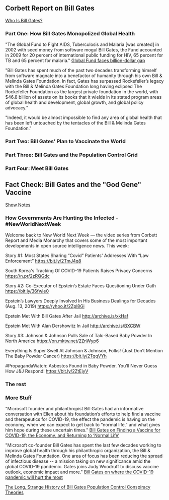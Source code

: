 <div class="menu-data" data-parent="#pages/blog/cv19/bilmel"/>

## Corbett Report on Bill Gates

[Who Is Bill Gates?](https://www.corbettreport.com/gates/)

### Part One: How Bill Gates Monopolized Global Health

"The Global Fund to Fight AIDS, Tuberculosis and Malaria [was created] in 
2002 with seed money from software mogul Bill Gates, the Fund accounted in 
2009 for 20 percent of international public funding for HIV, 65 percent for 
TB and 65 percent for malaria."
[Global Fund faces billion-dollar gap](https://archive.fo/20130124180843/http://www.google.com/hostednews/afp/article/ALeqM5h6Ih8CYz1SqAKYjI-SiowJgu8BSA?docId=CNG.07d4a47a8ce76f0e07e322726bdf65a2.6f1)

"Bill Gates has spent much of the past two decades transforming 
himself from software magnate into a benefactor of humanity through his own 
Bill & Melinda Gates Foundation. In fact, Gates has surpassed Rockefeller’s 
legacy with the Bill & Melinda Gates Foundation long having eclipsed The 
Rockefeller Foundation as the largest private foundation in the world, with 
$46.8 billion of assets on its books that it wields in its stated program areas 
of global health and development, global growth, and global policy advocacy."

"Indeed, it would be almost impossible to find any area of global health that 
has been left untouched by the tentacles of the Bill & Melinda Gates Foundation."

<div class="video-view" data-id="wQSYdAX_9JY"></div>


### Part Two: Bill Gates’ Plan to Vaccinate the World

<div class="video-view" data-id="o7A_cMpKm6w"></div>

### Part Three: Bill Gates and the Population Control Grid

<div class="video-view" data-id="igx86PoU7v8"></div>

### Part Four: Meet Bill Gates

<div class="video-view" data-id="DSvhPnUgyz8"></div>

## Fact Check: Bill Gates and the "God Gene" Vaccine

[Show Notes](https://www.corbettreport.com/fact-check-bill-gates-and-the-god-gene-vaccine/)

<div class="video-view" data-id="DawyMdbRQSU"></div>

### How Governments Are Hunting the Infected - #NewWorldNextWeek

Welcome back to New World Next Week — the video series from Corbett Report and Media Monarchy that covers some of the most important developments in open source intelligence news. This week:

Story #1: Most States Sharing “Covid” Patients' Addresses With “Law Enforcement”
https://bit.ly/2TmJ4q8

South Korea's Tracking Of COVID-19 Patients Raises Privacy Concerns
https://n.pr/2zRQGdc

Story #2: Co-Executor of Epstein’s Estate Faces Questioning Under Oath
https://bit.ly/36fwle0

Epstein’s Lawyers Deeply Involved In His Business Dealings for Decades (Aug. 13, 2019)
https://yhoo.it/2Zpl8Gi

Epstein Met With Bill Gates After Jail
http://archive.is/xkHaf

Epstein Met With Alan Dershowitz In Jail 
http://archive.is/BXCBW

Story #3: Johnson & Johnson Pulls Sale of Talc-Based Baby Powder In North America
https://on.mktw.net/2ZnWyp6

Everything Is Super Swell At Johnson & Johnson, Folks! (Just Don’t Mention The Baby Powder Cancer)
https://bit.ly/2TqqVYh

#PropagandaWatch: Asbestos Found in Baby Powder. You’ll Never Guess How J&J Respond!
https://bit.ly/2ZtEjyV


<div class="video-view" data-id="HfqdSG4dtsg"></div>

### The rest

<div class="video-view" data-id="3Jg4jzDmMac"></div>

<div class="video-view" data-id="k1trzdmwR2M"></div>

<div class="video-view" data-id="8lh-HGcXE1Q"></div>

### More Stuff

"Microsoft founder and philanthropist Bill Gates had an informative 
conversation with Ellen about his foundation’s efforts to help find a vaccine 
and therapeutics for COVID-19, the effect the pandemic is having on the 
economy, when we can expect to get back to “normal life,” and what gives him 
hope during these uncertain times."
[Bill Gates on Finding a Vaccine for COVID-19, the Economy, and Returning to ‘Normal Life’](https://www.youtube.com/watch?v=5oEcxMfwJnw)

"Microsoft co-founder Bill Gates has spent the last few decades working to 
improve global health through his philanthropic organization, the Bill & 
Melinda Gates Foundation. One area of focus has been reducing the spread of 
infectious disease -- a mission taking on new significance amid the global 
COVID-19 pandemic. Gates joins Judy Woodruff to discuss vaccine outlook, 
economic impact and more."
[Bill Gates on where the COVID-19 pandemic will hurt the most](https://www.youtube.com/watch?v=W3qz9-bxljA)



[The Long, Strange History of Bill Gates Population Control Conspiracy Theories](https://www.huffpost.com/entry/bill-gates-coronavirus-vaccine-conspiracy_n_5eb9ab7ac5b69358ef8a9803)
